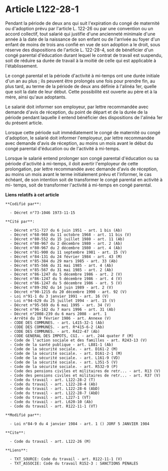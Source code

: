# Article L122-28-1

Pendant la période de deux ans qui suit l'expiration du congé de maternité ou d'adoption prévu par l'article L. 122-26 ou par
une convention ou un accord collectif, tout salarié qui justifie d'une ancienneté minimale d'une année à la date de la
naissance de son enfant ou de l'arrivée au foyer d'un enfant de moins de trois ans confié en vue de son adoption a le droit,
sous réserve des dispositions de l'article L. 122-28-4, soit de bénéficier d'un congé parental d'éducation durant lequel le
contrat de travail est suspendu, soit de réduire sa durée de travail à la moitié de celle qui est applicable à
l'établissement.

Le congé parental et la période d'activité à mi-temps ont une durée initiale d'un an au plus ; ils peuvent être prolongés une
fois pour prendre fin, au plus tard, au terme de la période de deux ans définie à l'alinéa 1er, quelle que soit la date de
leur début. Cette possibilité est ouverte au père et à la mère, ainsi qu'aux adoptants.

Le salarié doit informer son employeur, par lettre recommandée avec demande d'avis de réception, du point de départ et de la
durée de la période pendant laquelle il entend bénéficier des dispositions de l'alinéa 1er du présent article.

Lorsque cette période suit immédiatement le congé de maternité ou congé d'adoption, le salarié doit informer l'employeur, par
lettre recommandée avec demande d'avis de réception, au moins un mois avant le début du congé parental d'éducation ou de
l'activité à mi-temps.

Lorsque le salarié entend prolonger son congé parental d'éducation ou sa période d'activité à mi-temps, il doit avertir
l'employeur de cette prolongation, par lettre recommandée avec demande d'avis de réception, au moins un mois avant le terme
initialement prévu et l'informer, le cas échéant, de son intention soit de transformer le congé parental en activité à mi-
temps, soit de transformer l'activité à mi-temps en congé parental.

**Liens relatifs à cet article**

	**Codifié par**:

	  - Décret n°73-1046 1973-11-15

	**Cité par**:

	  - Décret n°51-727 du 6 juin 1951 - art. 1 bis (Ab)
	  - Décret n°68-960 du 11 octobre 1968 - art. 11 bis (V)
	  - Décret n°80-552 du 15 juillet 1980 - art. 11 (Ab)
	  - Décret n°80-967 du 2 décembre 1980 - art. 2 (Ab)
	  - Décret n°80-967 du 2 décembre 1980 - art. 4 (Ab)
	  - Décret n°81-900 du 11 septembre 1981 - art. 15 (V)
	  - Décret n°84-131 du 24 février 1984 - art. 43 (M)
	  - Décret n°85-384 du 29 mars 1985 - art. 33 (Ab)
	  - Décret n°85-566 du 31 mai 1985 - art. 4 (Ab)
	  - Décret n°85-567 du 31 mai 1985 - art. 2 (Ab)
	  - Décret n°86-1247 du 5 décembre 1986 - art. 2 (V)
	  - Décret n°86-1247 du 5 décembre 1986 - art. 4 (V)
	  - Décret n°86-1247 du 5 décembre 1986 - art. 5 (V)
	  - Décret n°89-392 du 14 juin 1989 - art. 2 (V)
	  - Décret n°90-1215 du 20 décembre 1990 - art. 92 (V)
	  - Loi n°91-1 du 3 janvier 1991 - art. 16 (V)
	  - Loi n°94-629 du 25 juillet 1994 - art. 15 (V)
	  - Décret n°95-569 du 6 mai 1995 - art. 34 (V)
	  - Décret n°96-182 du 7 mars 1996 - art. 31 (Ab)
	  - Décret n°2008-239 du 6 mars 2008 - art. 1
	  - Arrêté du 19 février 1986 - art. Annexe (V)
	  - CODE DES COMMUNES. - art. L415-32-1 (Ab)
	  - CODE DES COMMUNES. - art. R*415-6-2 (Ab)
	  - CODE DES COMMUNES. - art. R422-47 (Ab)
	  - CODE GENERAL DES IMPOTS, CGI. - art. 244 quater F (M)
	  - Code de l'action sociale et des familles - art. R243-13 (V)
	  - Code de la santé publique - art. L881-1 (Ab)
	  - Code de la sécurité sociale. - art. D161-2 (M)
	  - Code de la sécurité sociale. - art. D161-2-1 (M)
	  - Code de la sécurité sociale. - art. L161-9 (VD)
	  - Code de la sécurité sociale. - art. L351-5 (V)
	  - Code de la sécurité sociale. - art. R532-9 (P)
	  - Code des pensions civiles et militaires de retr... - art. R13 (V)
	  - Code des pensions civiles et militaires de retr... - art. R37 (V)
	  - Code du travail - art. L122-28-2 (T)
	  - Code du travail - art. L122-28-4 (Ab)
	  - Code du travail - art. L122-28-6 (AbD)
	  - Code du travail - art. L122-28-7 (AbD)
	  - Code du travail - art. L227-1 (VT)
	  - Code du travail - art. L620-10 (Ab)
	  - Code du travail - art. R122-11-1 (VT)

	**Modifié par**:

	  - Loi n°84-9 du 4 janvier 1984 - art. 1 () JORF 5 JANVIER 1984

	**Cite**:

	  - Code du travail - art. L122-26 (M)

	**Liens**:

	  - TXT_SOURCE: Code du travail - art. R122-11-1 (V)
	  - TXT_ASSOCIE: Code du travail R152-3 : SANCTIONS PENALES
